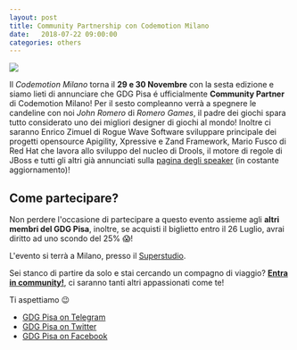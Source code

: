 ```yaml
---
layout: post
title: Community Partnership con Codemotion Milano
date:   2018-07-22 09:00:00
categories: others
---
```


<img style="display: block; margin: 0 auto;" src="https://i.imgur.com/mSlxf2b.jpg"/>

Il *Codemotion Milano* torna il **29 e 30 Novembre** con la sesta edizione e siamo lieti di annunciare che GDG Pisa é ufficialmente **Community Partner** di Codemotion Milano!
Per il sesto compleanno verrà a spegnere le candeline con noi *John Romero* di *Romero Games*, il padre dei giochi spara tutto considerato uno dei migliori designer di giochi al mondo!
Inoltre ci saranno Enrico Zimuel di Rogue Wave Software sviluppare principale dei progetti opensource Apigility, Xpressive e Zand Framework, Mario Fusco di Red Hat che lavora allo sviluppo del nucleo di Drools, il motore di regole di JBoss e tutti gli altri già annunciati sulla [pagina degli speaker](https://milan2018.codemotionworld.com/speakers/) (in costante aggiornamento)!

## Come partecipare?

Non perdere l'occasione di partecipare a questo evento assieme agli **altri membri del GDG Pisa**, inoltre, se acquisti il biglietto entro il 26 Luglio, avrai diritto ad uno scondo del 25% :scream:!

L'evento si terrà a Milano, presso il [Superstudio](https://goo.gl/maps/gnXTRXCgbYA2).

Sei stanco di partire da solo e stai cercando un compagno di viaggio? [**Entra in community!**](https://t.me/joinchat/B1xkFD9ooAoxNZLgoJU9-A), ci saranno tanti altri appassionati come te!

Ti aspettiamo 😉

* [GDG Pisa on Telegram](https://t.me/joinchat/B1xkFD9ooAoxNZLgoJU9-A)
* [GDG Pisa on Twitter](http://twitter.com/gdgPisa)
* [GDG Pisa on Facebook](http://facebook.com/gdgPisa)
